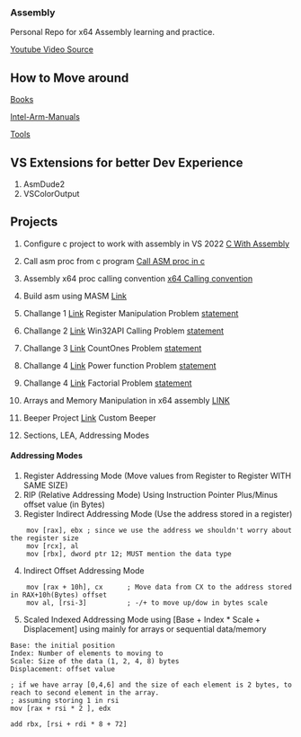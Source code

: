 ### Assembly
Personal Repo for x64 Assembly learning and practice.

[Youtube Video Source](https://www.youtube.com/watch?v=nGivmJMlBH8)

## How to Move around 

[Books](Books/)

[Intel-Arm-Manuals](Manuals/)

[Tools](Tools/)

## VS Extensions for better Dev Experience 
1. AsmDude2
2. VSColorOutput

## Projects 

1. Configure c project to work with assembly in VS 2022
[C With Assembly](Projects/VS-ASM-TEMPLATE/Assembly%20Project.zip)

2. Call asm proc from c program
[Call ASM proc in c](Projects/AsmBasic/)

3. Assembly x64 proc calling convention
[x64 Calling convention](Projects/x64%20Calling%20Convention/)

4. Build asm using MASM
[Link](Projects/build-asm-using-masm/)

5. Challange 1 [Link](Projects/Challenge_01/) Register Manipulation Problem [statement](/Projects/Challenges.txt)

6. Challange 2 [Link](Projects/Challenge_02/) Win32API Calling Problem [statement](/Projects/Challenges.txt)

7. Challange 3 [Link](Projects/Challenge_03/) CountOnes Problem [statement](/Projects/Challenges.txt)

8. Challange 4 [Link](Projects/Challenge_04/) Power function Problem [statement](/Projects/Challenges.txt)

9. Challange 4 [Link](Projects/Challenge_05/) Factorial Problem [statement](/Projects/Challenges.txt)

10. Arrays and Memory Manipulation in x64 assembly [LINK](/Projects/Arrays)

11. Beeper Project [Link](Projects/Beeper/) Custom Beeper 

12. Sections, LEA, Addressing Modes

#### Addressing Modes
1. Register Addressing Mode (Move values from Register to Register WITH SAME SIZE)
2. RIP (Relative Addressing Mode) Using Instruction Pointer Plus/Minus offset value (in Bytes)
3. Register Indirect Addressing Mode (Use the address stored in a register)
```
    mov [rax], ebx ; since we use the address we shouldn't worry about the register size
    mov [rcx], al
    mov [rbx], dword ptr 12; MUST mention the data type

```
4. Indirect Offset Addressing Mode 
```
    mov [rax + 10h], cx      ; Move data from CX to the address stored in RAX+10h(Bytes) offset 
    mov al, [rsi-3]          ; -/+ to move up/dow in bytes scale
```
5. Scaled Indexed Addressing Mode using [Base + Index * Scale + Displacement] using mainly for arrays or sequential data/memory
```
Base: the initial position
Index: Number of elements to moving to
Scale: Size of the data (1, 2, 4, 8) bytes
Displacement: offset value

; if we have array [0,4,6] and the size of each element is 2 bytes, to reach to second element in the array.
; assuming storing 1 in rsi
mov [rax + rsi * 2 ], edx   

add rbx, [rsi + rdi * 8 + 72]
```



